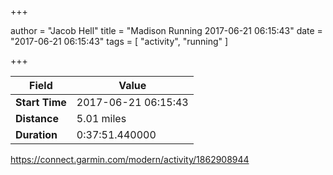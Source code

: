+++

author = "Jacob Hell"
title = "Madison Running 2017-06-21 06:15:43"
date = "2017-06-21 06:15:43"
tags = [
    "activity", "running"
]

+++

<!--more-->

|Field  |Value  |
|--- | --- |
|**Start Time**|2017-06-21 06:15:43|
|**Distance**|5.01 miles|
|**Duration**|0:37:51.440000|

https://connect.garmin.com/modern/activity/1862908944